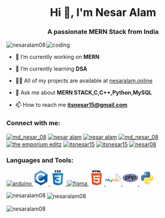 <h1 align="center">Hi 👋, I'm Nesar Alam</h1>
<h3 align="center">A passionate MERN Stack from India</h3>
<img align="right" alt="coding" width="400" src="https://camo.githubusercontent.com/2366b34bb903c09617990fb5fff4622f3e941349e846ddb7e73df872a9d21233/68747470733a2f2f63646e2e6472696262626c652e636f6d2f75736572732f3733303730332f73637265656e73686f74732f363538313234332f6176656e746f2e676966">

<p align="left"> <img src="https://komarev.com/ghpvc/?username=nesaralam08&label=Profile%20views&color=0e75b6&style=flat" alt="nesaralam08" /> </p>

- 🔭 I’m currently working on **MERN**

- 🌱 I’m currently learning **DSA**

- 👨‍💻 All of my projects are available at [nesaralam.online](nesaralam.online)

- 💬 Ask me about **MERN STACK,C,C++,Python,MySQL**

- 📫 How to reach me **itsnesar15@gmail.com**

<h3 align="left">Connect with me:</h3>
<p align="left">
<a href="https://twitter.com/md_nesar_08" target="blank"><img align="center" src="https://raw.githubusercontent.com/rahuldkjain/github-profile-readme-generator/master/src/images/icons/Social/twitter.svg" alt="md_nesar_08" height="30" width="40" /></a>
<a href="https://linkedin.com/in/nesar alam" target="blank"><img align="center" src="https://raw.githubusercontent.com/rahuldkjain/github-profile-readme-generator/master/src/images/icons/Social/linked-in-alt.svg" alt="nesar alam" height="30" width="40" /></a>
<a href="https://fb.com/nesar alam" target="blank"><img align="center" src="https://raw.githubusercontent.com/rahuldkjain/github-profile-readme-generator/master/src/images/icons/Social/facebook.svg" alt="nesar alam" height="30" width="40" /></a>
<a href="https://instagram.com/md_nesar_08" target="blank"><img align="center" src="https://raw.githubusercontent.com/rahuldkjain/github-profile-readme-generator/master/src/images/icons/Social/instagram.svg" alt="md_nesar_08" height="30" width="40" /></a>
<a href="https://www.youtube.com/c/the emporium editz" target="blank"><img align="center" src="https://raw.githubusercontent.com/rahuldkjain/github-profile-readme-generator/master/src/images/icons/Social/youtube.svg" alt="the emporium editz" height="30" width="40" /></a>
<a href="https://www.hackerrank.com/itsnesar15" target="blank"><img align="center" src="https://raw.githubusercontent.com/rahuldkjain/github-profile-readme-generator/master/src/images/icons/Social/hackerrank.svg" alt="itsnesar15" height="30" width="40" /></a>
<a href="https://www.leetcode.com/itsnesar15" target="blank"><img align="center" src="https://raw.githubusercontent.com/rahuldkjain/github-profile-readme-generator/master/src/images/icons/Social/leet-code.svg" alt="itsnesar15" height="30" width="40" /></a>
<a href="https://auth.geeksforgeeks.org/user/nesar08" target="blank"><img align="center" src="https://raw.githubusercontent.com/rahuldkjain/github-profile-readme-generator/master/src/images/icons/Social/geeks-for-geeks.svg" alt="nesar08" height="30" width="40" /></a>
</p>

<h3 align="left">Languages and Tools:</h3>
<p align="left"> <a href="https://www.arduino.cc/" target="_blank" rel="noreferrer"> <img src="https://cdn.worldvectorlogo.com/logos/arduino-1.svg" alt="arduino" width="40" height="40"/> </a> <a href="https://www.cprogramming.com/" target="_blank" rel="noreferrer"> <img src="https://raw.githubusercontent.com/devicons/devicon/master/icons/c/c-original.svg" alt="c" width="40" height="40"/> </a> <a href="https://www.w3schools.com/css/" target="_blank" rel="noreferrer"> <img src="https://raw.githubusercontent.com/devicons/devicon/master/icons/css3/css3-original-wordmark.svg" alt="css3" width="40" height="40"/> </a> <a href="https://www.figma.com/" target="_blank" rel="noreferrer"> <img src="https://www.vectorlogo.zone/logos/figma/figma-icon.svg" alt="figma" width="40" height="40"/> </a> <a href="https://www.w3.org/html/" target="_blank" rel="noreferrer"> <img src="https://raw.githubusercontent.com/devicons/devicon/master/icons/html5/html5-original-wordmark.svg" alt="html5" width="40" height="40"/> </a> <a href="https://www.mysql.com/" target="_blank" rel="noreferrer"> <img src="https://raw.githubusercontent.com/devicons/devicon/master/icons/mysql/mysql-original-wordmark.svg" alt="mysql" width="40" height="40"/> </a> <a href="https://www.php.net" target="_blank" rel="noreferrer"> <img src="https://raw.githubusercontent.com/devicons/devicon/master/icons/php/php-original.svg" alt="php" width="40" height="40"/> </a> <a href="https://www.python.org" target="_blank" rel="noreferrer"> <img src="https://raw.githubusercontent.com/devicons/devicon/master/icons/python/python-original.svg" alt="python" width="40" height="40"/> </a> </p>

<p><img align="left" src="https://github-readme-stats.vercel.app/api/top-langs?username=nesaralam08&show_icons=true&locale=en&layout=compact" alt="nesaralam08" /></p>

<p>&nbsp;<img align="center" src="https://github-readme-stats.vercel.app/api?username=nesaralam08&show_icons=true&locale=en" alt="nesaralam08" /></p>

<p><img align="center" src="https://github-readme-streak-stats.herokuapp.com/?user=nesaralam08&" alt="nesaralam08" /></p>

